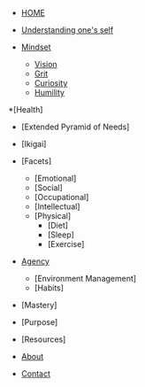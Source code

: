 <!-- docs/_sidebar.md -->


* [HOME](./)

* [Understanding one's self](./002_selfdev/psychometrics.md)

* [Mindset](./001_mindest/mindset.md)
  * [Vision](./001_mindest/vision.md)
  * [Grit](./001_mindest/grit.md)
  * [Curiosity](./001_mindest/curiosity.md)
  * [Humility](./001_mindest/humilty.md)
  
*[Health]
  * [Extended Pyramid of Needs]
  * [Ikigai]
  * [Facets]
    * [Emotional]
    * [Social]
    * [Occupational]
    * [Intellectual]
    * [Physical]
      * [Diet]
      * [Sleep]
      * [Exercise]
  

  
* [Agency](./002_selfdev/index)

  * [Environment Management]
  * [Habits]

  
* [Mastery]

* [Purpose]

* [Resources]
  

* [About](./about/index)

* [Contact](./contact/index)

